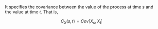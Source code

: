 It specifies the covariance between the value of the process at time $s$ and the value at time $t$. That is,

$$C_X(s,t)=Cov[X_{s},X_t]$$

